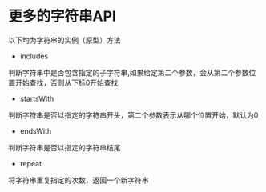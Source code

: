 # 更多的字符串API

以下均为字符串的实例（原型）方法

- includes

判断字符串中是否包含指定的子字符串,如果给定第二个参数，会从第二个参数位置开始查找，否则从下标0开始查找

- startsWith

判断字符串是否以指定的字符串开头，第二个参数表示从哪个位置开始，默认为0

- endsWith

判断字符串是否以指定的字符串结尾

- repeat

将字符串重复指定的次数，返回一个新字符串